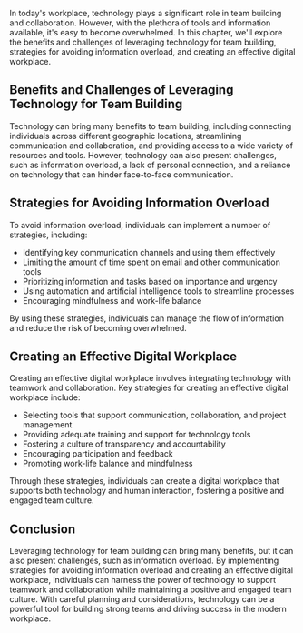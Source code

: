 
In today's workplace, technology plays a significant role in team building and collaboration. However, with the plethora of tools and information available, it's easy to become overwhelmed. In this chapter, we'll explore the benefits and challenges of leveraging technology for team building, strategies for avoiding information overload, and creating an effective digital workplace.

Benefits and Challenges of Leveraging Technology for Team Building
------------------------------------------------------------------

Technology can bring many benefits to team building, including connecting individuals across different geographic locations, streamlining communication and collaboration, and providing access to a wide variety of resources and tools. However, technology can also present challenges, such as information overload, a lack of personal connection, and a reliance on technology that can hinder face-to-face communication.

Strategies for Avoiding Information Overload
--------------------------------------------

To avoid information overload, individuals can implement a number of strategies, including:

* Identifying key communication channels and using them effectively
* Limiting the amount of time spent on email and other communication tools
* Prioritizing information and tasks based on importance and urgency
* Using automation and artificial intelligence tools to streamline processes
* Encouraging mindfulness and work-life balance

By using these strategies, individuals can manage the flow of information and reduce the risk of becoming overwhelmed.

Creating an Effective Digital Workplace
---------------------------------------

Creating an effective digital workplace involves integrating technology with teamwork and collaboration. Key strategies for creating an effective digital workplace include:

* Selecting tools that support communication, collaboration, and project management
* Providing adequate training and support for technology tools
* Fostering a culture of transparency and accountability
* Encouraging participation and feedback
* Promoting work-life balance and mindfulness

Through these strategies, individuals can create a digital workplace that supports both technology and human interaction, fostering a positive and engaged team culture.

Conclusion
----------

Leveraging technology for team building can bring many benefits, but it can also present challenges, such as information overload. By implementing strategies for avoiding information overload and creating an effective digital workplace, individuals can harness the power of technology to support teamwork and collaboration while maintaining a positive and engaged team culture. With careful planning and considerations, technology can be a powerful tool for building strong teams and driving success in the modern workplace.
